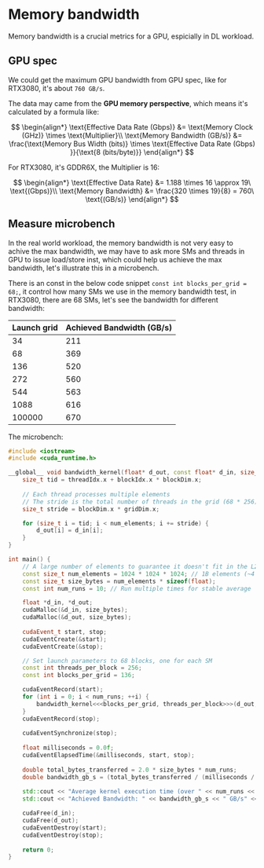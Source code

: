 # Memory bandwidth
Memory bandwidth is a crucial metrics for a GPU, espicially in DL workload.

## GPU spec
We could get the maximum GPU bandwidth from GPU spec, like for RTX3080, it's about `760 GB/s`.

The data may came from the **GPU memory perspective**, which means it's calculated by a formula like:

$$
\begin{align*}
\text{Effective Data Rate (Gbps)} &= \text{Memory Clock (GHz)} \times \text{Multiplier}\\
\text{Memory Bandwidth (GB/s)} &= \frac{\text{Memory Bus Width (bits)} \times \text{Effective Data Rate (Gbps)​}}{\text{8 (bits/byte)}}
\end{align*}
$$

For RTX3080, it's GDDR6X, the $\text{Multiplier}$ is 16:

$$
\begin{align*}
\text{Effective Data Rate} &= 1.188 \times 16 \approx 19\ \text{(Gbps)}\\
\text{Memory Bandwidth} &= \frac{320 \times 19}{8} = 760\ \text{(GB/s)}
\end{align*}
$$

## Measure microbench
In the real world workload, the memory bandwidth is not very easy to achive the max bandwidth, we may have to ask more SMs and threads in GPU to issue load/store inst, which could help us achieve the max bandwidth, let's illustrate this in a microbench.

There is an const in the below code snippet `const int blocks_per_grid = 68;`, it control how many SMs we use in the memory bandwidth test, in RTX3080, there are 68 SMs, let's see the bandwidth for different bandwidth:

| Launch grid | Achieved Bandwidth (GB/s) |
| ----------- | ------------------------- |
| 34 | 211 |
| 68 | 369 |
| 136 | 520 |
| 272 | 560 |
| 544 | 563 |
| 1088 | 616 |
| 100000 | 670 |

The microbench:

```cpp
#include <iostream>
#include <cuda_runtime.h>

__global__ void bandwidth_kernel(float* d_out, const float* d_in, size_t num_elements) {
    size_t tid = threadIdx.x + blockIdx.x * blockDim.x;
    
    // Each thread processes multiple elements
    // The stride is the total number of threads in the grid (68 * 256)
    size_t stride = blockDim.x * gridDim.x;

    for (size_t i = tid; i < num_elements; i += stride) {
        d_out[i] = d_in[i];
    }
}

int main() {
    // A large number of elements to guarantee it doesn't fit in the L2 cache
    const size_t num_elements = 1024 * 1024 * 1024; // 1B elements (~4 GB)
    const size_t size_bytes = num_elements * sizeof(float);
    const int num_runs = 10; // Run multiple times for stable average

    float *d_in, *d_out;
    cudaMalloc(&d_in, size_bytes);
    cudaMalloc(&d_out, size_bytes);
    
    cudaEvent_t start, stop;
    cudaEventCreate(&start);
    cudaEventCreate(&stop);

    // Set launch parameters to 68 blocks, one for each SM
    const int threads_per_block = 256;
    const int blocks_per_grid = 136; 

    cudaEventRecord(start);
    for (int i = 0; i < num_runs; ++i) {
        bandwidth_kernel<<<blocks_per_grid, threads_per_block>>>(d_out, d_in, num_elements);
    }
    cudaEventRecord(stop);
    
    cudaEventSynchronize(stop);
    
    float milliseconds = 0.0f;
    cudaEventElapsedTime(&milliseconds, start, stop);
    
    double total_bytes_transferred = 2.0 * size_bytes * num_runs;
    double bandwidth_gb_s = (total_bytes_transferred / (milliseconds / 1000.0)) / 1e9;
    
    std::cout << "Average kernel execution time (over " << num_runs << " runs): " << milliseconds / num_runs << " ms" << std::endl;
    std::cout << "Achieved Bandwidth: " << bandwidth_gb_s << " GB/s" << std::endl;

    cudaFree(d_in);
    cudaFree(d_out);
    cudaEventDestroy(start);
    cudaEventDestroy(stop);
    
    return 0;
}
```
